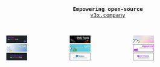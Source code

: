 <pre align="center">
    <br />
    <b>Empowering open-source</b>
    <a target="_blank" href="https://v3x.company?ref=github-readme">v3x.company</a>
    <br />
</pre>

<div style="display: grid; grid-template-columns: 1fr 1fr 1fr;">
    <a target="_blank" href="https://discord.gg/v3x"><img src="/projects/devtalk-small.png#1" style="width: 33%" /></a>
    <a target="_blank" href="https://github.com/v3xlabs/ens-tools"><img src="/projects/ens-tools-small.png#1" style="width: 33%" /></a>
    <a target="_blank" href="https://github.com/v3xlabs/worldcoin.name"><img src="/projects/worldname-small.png#1" style="width: 33%" /></a>
    <a target="_blank" href="https://github.com/v3xlabs/sunflake"><img src="/projects/sunflake-small.png#1" style="width: 33%" /></a>
    <a target="_blank" href="https://github.com/v3xlabs/scyllo"><img src="/projects/scyllo-small.png#1" style="width: 33%" /></a>
    <a target="_blank" href="https://github.com/v3xlabs/edgeserver"><img src="/projects/edgeserver-small.png#1" style="width: 33%" /></a>
    <a target="_blank" href="https://github.com/v3xlabs/logger"><img src="/projects/logger-small.png#1" style="width: 33%" /></a>
    <a target="_blank" href="https://github.com/v3xlabs/redeez"><img src="/projects/redeez-small.png#1" style="width: 33%" /></a>
    <a target="_blank" href="https://github.com/v3xlabs/permissio"><img src="/projects/permissio-small.png#1" style="width: 33%" /></a>
</div>
